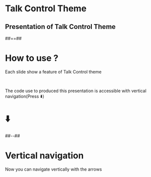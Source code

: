 <!-- .slide: class="transition left sfeir-bg-1" -->

# Talk Control Theme

## Presentation of Talk Control Theme

##==##

# How to use ?

Each slide show a feature of Talk Control theme

<br>

The code use to produced this presentation is accessible with vertical navigation(Press ⬇️)

# ⬇️

<!-- .element: class="center" -->

##--##

# Vertical navigation

Now you can navigate vertically with the arrows
